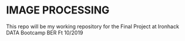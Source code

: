 # IMAGE PROCESSING
This repo will be my working repository for the Final Project at Ironhack DATA Bootcamp BER Ft 10/2019
